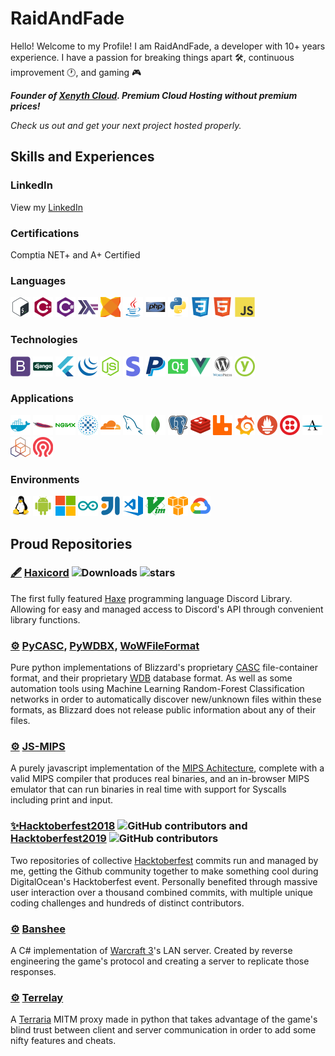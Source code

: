 # RaidAndFade

Hello! Welcome to my Profile! I am RaidAndFade, a developer with 10+ years experience. I have a passion for breaking things apart 🛠️, continuous improvement 🕐, and gaming 🎮

***Founder of [Xenyth Cloud](https://xenyth.net/). Premium Cloud Hosting without premium prices!*** 

*Check us out and get your next project hosted properly.*

## Skills and Experiences

### LinkedIn
View my [LinkedIn](https://linkedin.com/in/raidandfade)

### Certifications
Comptia NET+ and A+ Certified

### Languages
<img src='./icons/languages/bash.svg' height=32 title='bash'> <img src='./icons/languages/cplusplus.svg' height=32 title='cplusplus'> <img src='./icons/languages/csharp.svg' height=32 title='csharp'> <img src='./icons/languages/haskell.svg' height=32 title='haskell'> <img src='./icons/languages/haxe.svg' height=32 title='haxe'> <img src='./icons/languages/java.svg' height=32 title='java'> <img src='./icons/languages/php.svg' height=32 title='php'> <img src='./icons/languages/python.svg' height=32 title='python'> <img src='./icons/languages/z-css3.svg' height=32 title='css3'> <img src='./icons/languages/z-html5.svg' height=32 title='html5'> <img src='./icons/languages/z-javascript.svg' height=32 title='javascript'>

### Technologies
<img src='./icons/technologies/bootstrap.svg' height=32 title='bootstrap'> <img src='./icons/technologies/django.svg' height=32 title='django'> <img src='./icons/technologies/flutter.svg' height=32 title='flutter'> <img src='./icons/technologies/jquery.svg' height=32 title='jquery'> <img src='./icons/technologies/nodejs.svg' height=32 title='nodejs'> <img src='./icons/technologies/p-stripe.svg' height=32 title='stripe'> <img src='./icons/technologies/paypal.svg' height=32 title='paypal'> <img src='./icons/technologies/qtio.svg' height=32 title='qtio'> <img src='./icons/technologies/vuejs.svg' height=32 title='vuejs'> <img src='./icons/technologies/wordpress.svg' height=32 title='wordpress'> <img src='./icons/technologies/yubico.svg' height=32 title='yubico'>

### Applications
<img src='./icons/applications/00-docker.svg' height=32 title='docker'> <img src='./icons/applications/01-apache.svg' height=32 title='apache'> <img src='./icons/applications/02-nginx.svg' height=32 title='nginx'> <img src='./icons/applications/03-haproxy.svg' height=32 title='haproxy'> <img src='./icons/applications/04-cloudflare.svg' height=32 title='cloudflare'> <img src='./icons/applications/10-mysql.svg' height=32 title='mysql'> <img src='./icons/applications/11-mongodb.svg' height=32 title='mongodb'> <img src='./icons/applications/12-postgresql.svg' height=32 title='postgresql'> <img src='./icons/applications/13-redis.svg' height=32 title='redis'> <img src='./icons/applications/14-rabbitmq.svg' height=32 title='rabbitmq'> <img src='./icons/applications/20-grafana.svg' height=32 title='grafana'> <img src='./icons/applications/21-prometheus.svg' height=32 title='prometheus'> <img src='./icons/applications/30-twilio.svg' height=32 title='twilio'> <img src='./icons/applications/40-arin.svg' height=32 title='arin'> <img src='./icons/applications/41-ripe.svg' height=32 title='ripe'> <img src='./icons/applications/42-ceph.svg' height=32 title='ceph'>   

### Environments
<img src='./icons/environments/00-linux.svg' height=32 title='linux'> <img src='./icons/environments/01-android.svg' height=32 title='android'> <img src='./icons/environments/02-windows.svg' height=32 title='windows'> <img src='./icons/environments/03-arduino.svg' height=32 title='arduino'> <img src='./icons/environments/10-intellij.svg' height=32 title='intellij'> <img src='./icons/environments/11-VSCode.svg' height=32 title='VSCode'> <img src='./icons/environments/12-vim.svg' height=32 title='vim'> <img src='./icons/environments/21-Amazon AWS.svg' height=32 title='Amazon AWS'> <img src='./icons/environments/22-Google Cloud.svg' height=32 title='Google Cloud'>

## Proud Repositories

### [🖋️](# "Innovation") [Haxicord](https://github.com/RaidAndFade/Haxicord) ![Downloads](https://img.shields.io/badge/downloads-248-brightgreen?style=plastic) ![stars](https://img.shields.io/github/stars/raidandfade/haxicord?style=plastic) 

The first fully featured [Haxe](https://haxe.org/) programming language Discord Library. Allowing for easy and managed access to Discord's API through convenient library functions.

### [⚙️](# "Reverse Engineering") [PyCASC](https://github.com/RaidAndFade/PyCASC), [PyWDBX](https://github.com/RaidAndFade/PyWDBX), [WoWFileFormat](https://github.com/RaidAndFade/WoWFileFormat)

Pure python implementations of Blizzard's proprietary [CASC](https://wowdev.wiki/CASC) file-container format, and their proprietary [WDB](https://wowdev.wiki/DB2) database format. As well as some automation tools using Machine Learning Random-Forest Classification networks in order to automatically discover new/unknown files within these formats, as Blizzard does not release public information about any of their files.

### [⚙️](# "Reverse Engineering") [JS-MIPS](https://github.com/RaidAndFade/MIPS)

A purely javascript implementation of the [MIPS Achitecture](https://en.wikipedia.org/wiki/MIPS_architecture), complete with a valid MIPS compiler that produces real binaries, and an in-browser MIPS emulator that can run binaries in real time with support for Syscalls including print and input.

### [✨](# "Community")[Hacktoberfest2018](https://github.com/RaidAndFade/HacktoberChallenges2018) ![GitHub contributors](https://img.shields.io/github/contributors/raidandfade/HacktoberChallenges2018?style=plastic) and [Hacktoberfest2019](https://github.com/RaidAndFade/OctoberChallenges2019) ![GitHub contributors](https://img.shields.io/github/contributors/raidandfade/OctoberChallenges2019?style=plastic)

Two repositories of collective [Hacktoberfest](https://hacktoberfest.digitalocean.com/) commits run and managed by me, getting the Github community together to make something cool during DigitalOcean's Hacktoberfest event. Personally benefited through massive user interaction over a thousand combined commits, with multiple unique coding challenges and hundreds of distinct contributors.

### [⚙️](# "Reverse Engineering") [Banshee](https://github.com/RaidAndFade/Banshee)

A C# implementation of [Warcraft 3](https://playwarcraft3.com/)'s LAN server. Created by reverse engineering the game's protocol and creating a server to replicate those responses.

### [⚙️](# "Reverse Engineering") [Terrelay](https://github.com/Terrelay/Terrelay)

A [Terraria](https://terraria.org/) MITM proxy made in python that takes advantage of the game's blind trust between client and server communication in order to add some nifty features and cheats.






